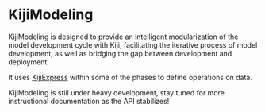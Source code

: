 # KijiModeling #

KijiModeling is designed to provide an intelligent modularization of the model development cycle
with Kiji, facilitating the iterative process of model development, as well as bridging the gap
between development and deployment.

It uses [KijiExpress](https://github.com/kijiproject/kiji-express/) within some of the phases to
define operations on data.

KijiModeling is still under heavy development, stay tuned for more instructional documentation as
the API stabilizes!
